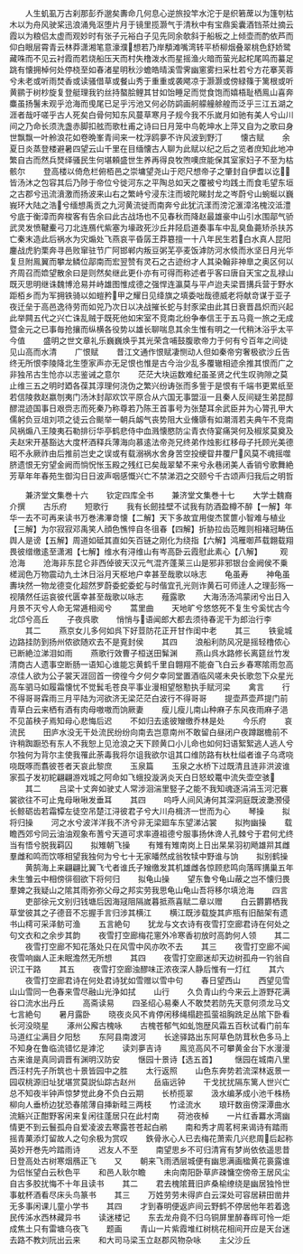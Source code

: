 <!-- { "loadSidebar": true } -->
　　人生虮虱万古刹那彭乔邈矣夀命几何息心逆旅投竿水沱于是织箬蓆以为篷刳枯木以为舟风驶桨迅浪涌鳬沤堕片月于镜里揽灏气于清秋中有宝鼎奚囊酒铛茶灶摘云霞以为粮侣太虚而观妙时有张子元裕白子见先同余欹斜于船板之上倾壶而酌依芦而仰白眼层霄青云林莽潇湘笔意濠濮想若乃岸頺滩嘴湾转平桥柳烟叠翠桃色舒娇鹭藏咮而不见云衬霞而若烧船压天而村失橹泼水而星摇渔火暗而萤光起柁尾鸣而蟇足跳有懐拥棹何处停桡至如春渚星明秋沙蟾皓晴溪雪霁幽窻雾扫采杜若兮方花搴芙蓉兮未老或听雨焚香或读骚借草或餐山秀于重重或袭飔凉于灏灏或傍緑篠于篱根或听黄鹂于树杪旋复登艇理我钓丝持螯脍鲤其甘如饴睡足而觉食饱而嬉梧耻栖鳯山喜奔麋虽扬鬐未观乎沧海而曵尾已足乎污池又何必防鹢画舸艨艟艅艎而泛乎三江五湖之涯者哉吁嗟乎古人死矣白骨何知东风蔓草寒月子规今我不乐嵗月如驰有美人兮山川间之乃命长须洗盏赤脚扣舷而歌杜甫之诗曰日月笼中鸟乾坤水上萍又自为之歌曰身世飘飘一叶舲浪花如卷晩峯青间来一枕浮鸥夣不许风波到野汀
　　懐古赋
　　余夏日炎蒸登楼避暑四望云山千里在目缅懐古人聊为此赋以纪之后之览者庶知此地冲繁自古而然兵燹绎骚民生何堪頼盛世生养再得良牧喣噢庶能保其室家妇子不至为枯骸尔
　　登高楼以倚危栏俯栢邑之崇墉望尧山于咫尺想帝子之肇封自伊耆以讫皆汤沐之包容其后乃陟于帝位兮徙河东之平陶总如天之覆被兮均践土而食毛望东垣之古郡兮迅流濆激而扬波来山右之繁峙兮浸东注而坡陀睇封龙之岑蔚兮山蜿蜒以巍峩环大陆之浩兮缅想禹贡之九河黄流徙而南奔兮此犹沆漾而滂沱滙漳洺槐洨泜澧兮底于衡漳而奔梭客有告余曰此古战场也不见春秋而降赵最雄豪中山引水围鄗气骄武灵发愤鞬櫜弓刀北连鴈代紫塞为壕政死沙丘井陉启道奏事车中乱臭鱼薧矫杀扶苏亡秦末造此后祸水为灾煽处飞燕哀平昏孱王莽簒擅一十八年民生若白水真人昆阳鏖战虎豹栗奔寻邑败窜驻节广阿邯郸内叛豆粥芜亭麦饭滹防河水倐而氷坚日月光华复旦附鳯翼而攀龙鳞位鄗南而宏翌赞有灵石之古迹纷才人其染翰非神臯之奥区何以齐周召而嫓望散余曰是则然矣继此更仆亦有可得而称述者乎客曰唐自天宝之乱禄山既灭思明继诛魏博沧易并峙雄图惟成德之强悍连瀛莫与平卢迨夫梁晋搆兵营于野水距栢乡而为军拥铁骑以如螘矜甲之耀日见绛旗之填委咄哉德威老将献竒谋于亚子夜迁垒于高邑逸待劳而如兕乃次日以决战摧长蛇与封豕梁由此其日衰晋昌炽而兴起此举闗五代之兴亡诛乱贼于既死他如宋室不竞南北纷争奉信王于五马竟一旅之无成暨金元之已事毎抢攘而纵横各役势以雄长聊喘息其余生惟有明之一代稍沐浴乎太平今值
　　盛明之世文章礼乐巍巍焕乎其光荣含哺鼓腹歌帝力于何有兮百年之间徒见山高而水清
　　广恨赋
　　昔江文通作恨赋凄恻动人但如秦帝穷奢极欲沙丘告终无所恨李陵降北生堕家声亦无足恨也惟是古今治少乱多覆辙相迹余推其恨而广之非独吊古生怆亦以志鉴诫之意尔
　　茫茫大块运数难纪虽圣贤之代生叹驹隙之莫止维三五之明时廼各葆其淳理何浇伪之繁兴纷诪张而多訾于是恨有千端书更累纸至若信陵救赵嬴刎夷门汤沐封鄗欢饮平原合从六国无事盟洹一且秦人反间疑生弟昆醇醪混迹国事日艰赍志而死秦乃称尊若乃陈王首事号为张楚耳余武臣并为心膂孔甲大儒躬负豆俎刘项之徒云合颷举一朝兵衂气丧势阻大业儵隳有如潮湑若夫典午不竞南风祸煽八王陵夷石勒排衍华亭鹤悲侍中血溅懐愍防尘青衣侍宴痛哭何及椒浆莫奠及夫赵宋开基豁达大度杯酒释兵薄海向慕逺法帝尧兄终弟作烛影红移母子托顾光美德昭不永厥祚由后推前岂史之误或有载溺祸水舍身苦空投绠眢井覆尸风莫不魂摇噬脐遗恨无穷望金阙而惝怳怅玉殿之残红已矣哉翠辇不来兮永巷闭美人香销兮歌舞絶芳草年年春苑生御沟日日波声咽感慨兴亡不禁涕泗之交颐兮千古颂声归我后之明哲






　　兼济堂文集巻十六
　　钦定四库全书
　　兼济堂文集巻十七
　　大学士魏裔介撰
　　古乐府
　　短歌行
　　我有长劒挂壁不试我有防酒盈樽不醉【一解】年华一去不可再来读书万巻沸滭竒懐【二解】天下多故宜用俊杰筐篚小智难与植业【三解】为尔寂寂邓禹笑人顔色憔悴自冬徂春【四解】折胁拉齿范睢则相褚冠畴伍舆人是谤【五解】周道如砥其直如矢百链之刚化为绕指【六解】鸿雁啣芦载翺载翔畏彼缯缴逺至潇湘【七解】维水有浔维山有岑高卧云霞慰此素心【八解】
　　观沧海
　　沧海非东昆仑非西倬彼天汉元气混齐蓬莱三山是邪非邪银台金阙侯不乗槎润色万物震动九土沐日浴月天枢地户幸甚至哉歌以咏志
　　龟虽寿
　　神龟虽夀块然一物龙德变化超然罗蔚委蛇委蛇与时偕宜孔光则诈黄石可师逹人之理彭殇一视隤然任运哀彼代匮幸甚至哉歌以咏志
　　薤露歌
　　大海汤汤鸿蒙闭兮出日入月景不灭兮人命无常逓相阅兮
　　蒿里曲
　　天地旷兮悠悠死不复生兮奚忧古今北邙兮高丘
　　子夜呉歌
　　悄悄与语闻郎大都去须待春泥干为郎治行李
　　其二
　　燕京女儿多何如呉下好荳防花正开甘作闺中老
　　其三
　　铁瓮城边路挂防到扬州侬欲随欢去不是覔封侯
　　其四
　　浪船利防风况是摇轻橹侬心已断絶泣涕泪如雨
　　燕歌行效曹子桓送田髴渊
　　燕山呉水路修长离筵丝竹发清商古人遗事空断肠一语知心谁能忘黄鹤千里自翺翔不能奋飞白云乡春寒隂雨忽高凉佳人欲为公子裳天涯回首一徬徨今夕何夕幸同堂置酒临风嗟未央长歌忽下众星光高车驷马如履霜懐忧不觉鬂毛苍良平事业漫相望慇懃执手赋河梁
　　禽言
　　行不得哥哥霖雨三月平陆为河欲济无梁茫茫白波行不得哥哥
　　提壶芦壶芦提门前青草白云来栖有酒有肉母嗷嗷而饷厥妻
　　瘦儿瘦儿南山种麻子东风夜雨麻子浥不见苖秧子焉知母心悲悔后迟
　　不如归去逺彼矰缴乔林是处
　　今乐府
　　哀流民
　　田庐水没无干处流民纷纷向南去岂意南州不敢留白昼闭户夜蹲踞檐前不许稍踟蹰恐有东人不我恕上见沧浪之天下顾黄口小儿命也如何妇语絮絮逃人逃人兮尔独何为背尔主使我罹此荼毒我将尔诅我欲尔诅其口维防路有杕杜缢者谁子乌鸢哓哓既啄而翥彼苍者天哀此黎庶
　　玉泉篇
　　玉泉之水桥下过既清且涟非洪波谁家孤子发初紽翩翩游戏城之阿命如飞蛾投漩涡炎天白日怒蛟鼍中流失壶空骇
　　其二
　　吕梁十丈奔如驶丈人常涉洄湍里竪子之能不我知魂逐涓涓玉河汜褰裳欲往不可止鬼母啾啾发垂耳
　　其四
　　呜呼人间风涛何其深洞庭既波灔滪侵长鲸砺齿若霜镡左徒空吊楚江浔彼君子兮大川舟楫济一世而为心
　　琴操
　　拟将归操
　　河之水兮波洋洋我不济兮非无梁廻车东望涕沾裳
　　拟拘幽操
　　载瞻西郊兮同云油油观象布蓍兮天道可求率遵祖德兮服事扬休谗人孔棘兮于君何尤终当有悟兮脱我羁囚
　　拟雉朝飞操
　　有雉有雉南岗上日出杲杲羽初飏雄喌其雌羣雌和鸣而饮啄相望我独何为兮七十无家皤然成翁牧犊中野谁与饷
　　拟别鹤操
　　黄鹄海上来翩翩比翼飞弋者谁氏子矰缴发其机雄雌各惊顾悲鸣向落晖搆巢五年未生雏云中相傍徘徊欲下将何归
　　拟龟山操
　　望东鲁兮龟山蔽之岂不懐归畏羣婢之我疑山之隂其雨弥弥父母之邦实劳我思龟山龟山吾将移尔填沧海
　　四言
　　吏部徐元文别归钱塘后因海冦阻隔嵗暮抵燕喜赋二章以赠
　　白云欝欝栖我草堂彼其之子德音不忘握手言归涉其横江
　　横江既涉载旋其庐瓶有旧醅架有遗书山樗可采泽鲂可渔
　　五言絶句
　　犹龙与文衣诗有夜雪打空廊君诗在何处之句文衣和之余步其韵
　　夜雪打空廊梅花窻外冷寒香初放时高韵何人领
　　其二
　　夜雪打空廊不知花落处只在风雪中风亦吹不去
　　其三
　　夜雪打空廊不闻夜雪响幽人正未眠澹然无所想
　　其四
　　夜雪打空廊迷却天边树孤舟一钓翁自识江干路
　　其五
　　夜雪打空廊浊醪味正浓夜深人静后惟有一灯红
　　其六
　　夜雪打空廊君诗在何处君诗犹如雪赠以雪中句
　　春日望西山
　　西望见雪山山雪同一色春来雪尽融山光浄如拭
　　山行
　　久负青山约今来云上游野花满谷口流水出丹丘
　　高斋读易
　　四圣绍心易秦人不敢焚若防先天意何须龙马文七言絶句
　　暑月露卧
　　晓夜炎风不肯停闲移绳榻趂孤萤祖胸跣足丛隂下卧看长河没晓星
　　涿州公廨古槐咏
　　古槐苍郁气如虬饱歴风霜五百秋试看门前车马道红尘满目夕阳愁
　　东阿县南渡河
　　长途驿路出东阿草色防茸秋色多马上不知身在鲁临流错忆是滹沱
　　读刘夣吉诗
　　鳯览高风不可攀黄金台下水漫漫古来谁是真同调晋有渊明汉防安
　　惬园十景诗【选五首】
　　惬园在城南八里西汪村先子所筑也十景皆园中之胜
　　太行返照
　　山色东奔势若流深林返景一园収桃源旧址犹堪赏莫説仙踪古赵州
　　岳庙远钟
　　干戈扰扰隔东篱人世兴亡总不知夜半钟声惊梦觉此身不负白云期
　　长桥揽翠
　　汲水编茅成小池千株杨柳向人垂桥边犹恐春隂薄自挿新畦三两枝
　　竹迳流水
　　琅玕数亩傍深潭曲水流觞兴正酣野客闲来复闲往蓬居只在此村南
　　荷池夜棹
　　一片红香羃水湾幽情更不到云鬟孤舟自爱凌波去寒露苍苍起白鹇
　　南和秀才周茗柯来谒诗有踏雨摇青菓添灯留故人之句余极为赏叹
　　鉄骨氷心人已去梅花萧索几兴悲周后起称英妙开巻先吟踏雨诗
　　迟友人不至
　　南望思乡不可归清宵有梦尚依依遥思昔日登高处古树寒烟鴈正飞
　　又
　　朝来飞雨洒层城便有幽思满画楹黄花裛露谁为侣怅望白云秋色平
　　和邑人耿尔瞻
　　未向南阳卧草庐疎慵空傍帝王居风尘自古多胶扰悔不十年且读书
　　其二
　　君去槐隂葺旧庐桑榆缭绕是幽居独怜世事躭杯酒看尽床头鸟篆书
　　其三
　　万姓劳劳未得庐白云深处可容居耕田凿井无多事闲课儿童小学书
　　其四
　　才到春明便返庐间云野鹤不停居他年若着逸民传泲水西林藏异书
　　读迷楼记
　　东去龙舟竟不归乌铜屏里醉春晖可怜一炬成焦土只有雷塘乌夜飞
　　题画
　　青山一片紫霞堆红树桃花相间开应是天台迷去路不教刘阮出云来
　　和大司马梁玉立赵郡风物杂咏
　　主父沙丘
